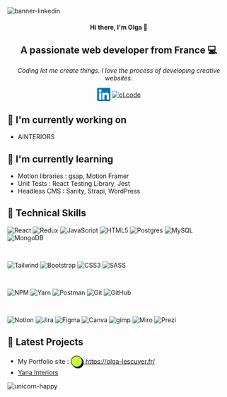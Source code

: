 ![banner-linkedin](https://github.com/olgalescuyer/olgalescuyer/assets/84182327/1c2f87d3-a812-48bc-9210-da0cb8775b37)

  
                                                                         
                         
<h4 align="center">Hi there, I'm Olga 👋</h4>

<h2 align="center">A passionate web developer from France 💻</h2>

*<p align="center">Coding let me create things. I love the process of developing creative websites. </p>*

<p align="center"><a href="https://www.linkedin.com/in/olga-lescuyer/" target="blank"><img align="center" src="https://raw.githubusercontent.com/olgalescuyer/olgalescuyer/main/images/linkedin.png" alt="Olga Lescuyer | LinkedIn" height="30" width="30" /></a>  <a href="https://instagram.com/ol.code" target="blank"><img align="center" src="https://raw.githubusercontent.com/rahuldkjain/github-profile-readme-generator/master/src/images/icons/Social/instagram.svg" alt="ol.code" height="30" width="40" /></a></p> 

<h2 align="left">🔭 I'm currently working on </h2>

* AINTERIORS 

<h2 align="left">🌱 I'm currently learning</h2>

* Motion libraries : gsap, Motion Framer
* Unit Tests : React Testing Library, Jest
* Headless CMS : Sanity, Strapi, WordPress
 
<h2 align="left">💼 Technical Skills</h2> 

![React](https://img.shields.io/badge/react-%2320232a.svg?style=for-the-badge&logo=react&logoColor=%2361DAFB)
![Redux](https://img.shields.io/badge/Redux-593D88.svg?style=for-the-badge&logo=redux&logoColor=white)
![JavaScript](https://img.shields.io/badge/javascript-%23323330.svg?style=for-the-badge&logo=javascript&logoColor=%23F7DF1E)
![HTML5](https://img.shields.io/badge/html5-%23E34F26.svg?style=for-the-badge&logo=html5&logoColor=white)
![Postgres](https://img.shields.io/badge/postgres-%23316192.svg?style=for-the-badge&logo=postgresql&logoColor=white)
![MySQL](https://img.shields.io/badge/MySQL-005C84.svg?style=for-the-badge&logo=mysql&logoColor=white)
![MongoDB](https://img.shields.io/badge/MongoDB-4EA94B.svg?style=for-the-badge&logo=mongodb&logoColor=white)

</br>

![Tailwind](https://img.shields.io/badge/Tailwind_CSS-38B2AC.svg?style=for-the-badge&logo=tailwind-css&logoColor=white)
![Bootstrap](https://img.shields.io/badge/bootstrap-%23563D7C.svg?style=for-the-badge&logo=bootstrap&logoColor=white)
![CSS3](https://img.shields.io/badge/css3-%231572B6.svg?style=for-the-badge&logo=css3&logoColor=white)
![SASS](https://img.shields.io/badge/Sass-CC6699.svg?style=for-the-badge&logo=sass&logoColor=white)

</br>

![NPM](https://img.shields.io/badge/NPM-%23000000.svg?style=for-the-badge&logo=npm&logoColor=white)
![Yarn](https://img.shields.io/badge/yarn-%232C8EBB.svg?style=for-the-badge&logo=yarn&logoColor=white)
![Postman](https://img.shields.io/badge/Postman-FF6C37?style=for-the-badge&logo=postman&logoColor=white)
![Git](https://img.shields.io/badge/git-%23F05033.svg?style=for-the-badge&logo=git&logoColor=white)
![GitHub](https://img.shields.io/badge/github-%23121011.svg?style=for-the-badge&logo=github&logoColor=white)

</br>

![Notion](https://img.shields.io/badge/Notion-000000.svg?style=for-the-badge&logo=notion&logoColor=white)
![Jira](https://img.shields.io/badge/Jira-0052CC.svg?style=for-the-badge&logo=Jira&logoColor=white)
![Figma](https://img.shields.io/badge/figma-%23F24E1E.svg?style=for-the-badge&logo=figma&logoColor=white)
![Canva](https://img.shields.io/badge/Canva-%2300C4CC.svg?style=for-the-badge&logo=Canva&logoColor=white)
![gimp](https://img.shields.io/badge/gimp-5C5543.svg?style=for-the-badge&logo=gimp&logoColor=white)
![Miro](https://img.shields.io/badge/Miro-050038.svg?style=for-the-badge&logo=Miro&logoColor=white)
![Prezi](https://img.shields.io/badge/Prezi-3181FF.svg?style=for-the-badge&logo=prezi&logoColor=white)

<h2 align="left">📝 Latest Projects</h2> 


* My Portfolio site : <a href="https://olga-lescuyer.fr/" target="blank"><img align="center" src="https://raw.githubusercontent.com/olgalescuyer/olgalescuyer/main/images/icon1.png" alt="icon blob" height="30" width="30" /> https://olga-lescuyer.fr/</a>
* <a href="https://yana-interiors.vercel.app/" target="blank">Yana Interiors</a>
 
![unicorn-happy](https://user-images.githubusercontent.com/84182327/216812636-2ac14a25-f4a3-4f0b-b4a2-4d5fe431acc0.gif)
<!-- <h2 align="left">📈 GitHub Stats</h2> 
 
[![Anurag’s github stats](https://github-readme-stats.vercel.app/api?username=olgalescuyer&theme=blue-green)](https://github.com/olgalescuyer)

[![Top Langs](https://github-readme-stats.vercel.app/api/top-langs/?username=olgalescuyer&layout=compact&theme=blue-green)](https://github.com/olgalescuyer)
                           

 

<!-- 
**olgalescuyer/olgalescuyer** is a ✨ _special_ ✨ repository because its `README.md` (this file) appears on your GitHub profile.

Here are some ideas to get you started:

- 🔭 I’m currently working on ...
- 🌱 I’m currently learning ...
- 👯 I’m looking to collaborate on ...
- 🤔 I’m looking for help with ...
- 💬 Ask me about ...
- 📫 How to reach me: ...
- 😄 Pronouns: ...
- ⚡ Fun fact: ...
 -->
